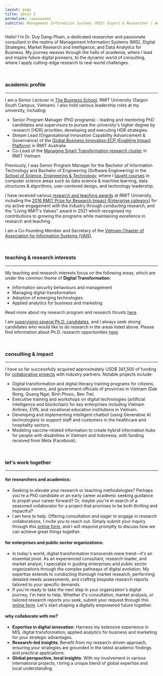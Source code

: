```yaml
---
layout: page
title: about 2
permalink: /aaaaaaaaa
subtitle: Management Information Systems (MIS) Expert & Researcher | Academic Manager
---
```


Hello! I'm Dr. Duy Dang-Pham, a dedicated researcher and passionate consultant in the realms of Management Information Systems (MIS), Digital Strategies, Market Research and Intelligence, and Data Analytics for Business. My journey weaves through the halls of academia, where I lead and inspire future digital pioneers, to the dynamic world of consulting, where I apply cutting-edge research to real-world challenges. 

<br>

### academic profile
<hr>

I am a Senior Lecturer in <a href="https://www.rmit.edu.vn/about-us/schools-and-centres/school-of-business-and-management" target="\_blank">The Business School</a>, RMIT University (Saigon South Campus, Vietnam). I also hold various leadership roles at my university, including:
- Senior Program Manager (PhD programs) - leading and mentoring PhD candidates and supervisors to pursue the university's higher degree by research (HDR) priorities; developing and executing HDR strategies.
- Stream Lead (Organisational Innovation Capability Advancement &amp; Governance) of the <a href="https://www.rmit.edu.au/research/our-research/enabling-capability-platforms/global-business-innovation" target="\_blank">Global Business Innovation ECP (Enabling Impact Platform)</a> in RMIT Australia
- Co-Lead of the <a href="https://www.rmit.edu.vn/about-us/schools-and-centres/school-of-business-and-management/scc-hub/people" target="\_blank">Managing Smart Transformation research cluster</a> in RMIT Vietnam

Previously, I was Senior Program Manager for the Bachelor of Information Technology and Bachelor of Engineering (Software Engineering) in the <a href="https://www.rmit.edu.vn/our-schools-centres/school-science-technology" target="\_blank">School of Science, Engineering &amp; Technology</a>, where I [taught courses](/teaching-and-phd-supervision) in computer science areas such as data science & machine learning, data structures & algorithms, user-centered design, and technology leadership.

I have received various [research and teaching awards](/awards-and-press) at RMIT University, including the <a href="https://www.rmit.edu.au/research/research-expertise/our-reputation/research-awards/past-recipients" target="\_blank">2016 RMIT Prize for Research Impact (Enterprise category)</a> for my active engagement with the industry through conducting research, and the "Living RMIT's Values" award in 2021 which recognised my contributions to growing the programs while maintaining excellence in research and teaching.

I am a Co-founding Member and Secretary of the <a href="https://vn-ais.org/" target="\_blank">Vietnam Chapter of Association for Information Systems (VAIS)</a>. 

<br>

### teaching & research interests
<hr>

My teaching and research interests focus on the following areas, which are under the common theme of **Digital Transformation**:
<ul>
  <li style="margin-bottom: 0;">Information security behaviours and management</li>
  <li style="margin-bottom: 0;">Managing digital transformation</li>
  <li style="margin-bottom: 0;">Adoption of emerging technologies</li>
  <li style="margin-bottom: 0;">Applied analytics for business and marketing</li>
</ul>

Read more about my research program and research thrusts [here](/research).

I am [supervising several Ph.D. candidates](/teaching-and-phd-supervision), and I always seek strong candidates who would like to do research in the areas listed above. Please find information about Ph.D. research opportunities <a href="https://www.drduydangpham.com/2022/06/11/phd-scholarship-at-rmit-vietnam.html" target="\_blank">here</a>.

<br>

### consulting & impact
<hr>

I have so far successfully acquired approximately USD$ 341,500 of funding for [collaborative projects](/_projects/) with industry partners. Notable projects include:
- Digital transformation and digital literacy training programs for citizens, business owners, and government officials of provinces in Vietnam (Dak Nong, Quang Ngai, Binh Phuoc, Ben Tre).
- Executive training and workshops on digital technologies (artificial intelligence and blockchain) for key enterprises including Vietnam Airlines, EVN, and vocational education institutions in Vietnam.
- Developing and implementing intelligent chatbot (using Generative AI technologies) to support staff and customers in the healthcare and hospitality sectors.
- Modeling vaccine-related information to create hybrid information hubs for people with disabilities in Vietnam and Indonesia, with funding received from Meta (Facebook).

<br>

### let's work together
<hr> 

#### for researchers and academics:
- Seeking to elevate your research or teaching methodologies? Perhaps you're a PhD candidate or an early career academic seeking guidance to propel your career forward? Or, maybe you're in search of a seasoned collaborator for a project that promises to be both thrilling and impactful?
- I am here to help. Offering consultation and eager to engage in research collaborations, I invite you to reach out. Simply submit your inquiry through this <a href="https://forms.gle/saBLenPZnmeQ7nwf9" target="\_blank">online form</a>, and I will respond promptly to discuss how we can achieve great things together.

#### for enterprises and public sector organizations:
- In today's world, digital transformation transcends mere trend—it's an essential pivot. As an experienced consultant, research leader, and market analyst, I specialize in guiding enterprises and public sector organizations through the complex pathways of digital evolution. My expertise extends to conducting thorough market research, performing detailed needs assessments, and crafting bespoke research reports tailored to your specific demands.
- If you're ready to take the next step in your organization's digital journey, I'm here to help. Whether it's consultation, market analysis, or tailored research reports you seek, submit your request through this <a href="" target="\_blank">online form</a>. Let's start shaping a digitally empowered future together.

#### why collaborate with me?
- **Expertise in digital innovation**: Harness my extensive experience in MIS, digital transformation, applied analytics for business and marketing for your strategic advantages.
- **Research-led insights**: Benefit from my research-driven approach, ensuring your strategies are grounded in the latest academic findings and practical applications.
- **Global perspective, local insights**: With my involvement in various international projects, I bring a unique blend of global expertise and local understanding.

<br>